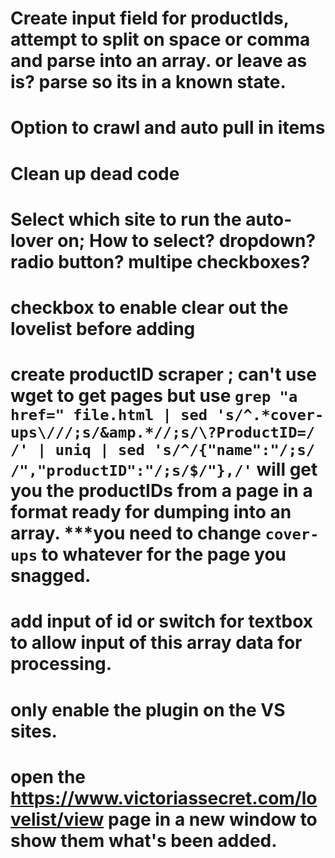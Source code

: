 # Create input field for productIds, attempt to split on space or comma and parse into an array. or leave as is? parse so its in a known state.
# Option to crawl and auto pull in items
# Clean up dead code
# Select which site to run the auto-lover on; How to select? dropdown? radio button? multipe checkboxes?
# checkbox to enable clear out the lovelist before adding
# create productID scraper ; can't use wget to get pages but use `grep "a href=" file.html | sed 's/^.*cover-ups\///;s/&amp.*//;s/\?ProductID=/ /' | uniq | sed 's/^/{"name":"/;s/ /","productID":"/;s/$/"},/'` will get you the productIDs from a page in a format ready for dumping into an array. ***you need to change `cover-ups` to whatever for the page you snagged.
# add input of id or switch for textbox to allow input of this array data for processing.
# only enable the plugin on the VS sites.
# open the https://www.victoriassecret.com/lovelist/view page in a new window to show them what's been added. 
